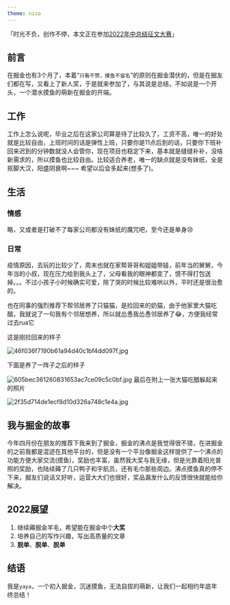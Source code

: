 ```yaml
---
theme: nico
---
```

「时光不负，创作不停，本文正在参加[2022年中总结征文大赛](https://juejin.cn/post/7108989863126368286 "https://juejin.cn/post/7108989863126368286")」

## 前言

在掘金也有3个月了，本着“`只看不赞，摸鱼不留名`”的原则在掘金潜伏的，但是在掘友们都在写，又看上了新人奖，于是就来参加了，与其说是总结，不如说是一个开头，一个潜水摸鱼的萌新在掘金的开端。

## 工作

工作上怎么说呢，毕业之后在这家公司算是待了比较久了，工资不高，唯一的好处就是比较自由，上班时间的话是弹性上班，只要你是11点后到的话，只要你下班补回来迟到的分钟数就没人会管你，现在项目也稳定下来，基本就是缝缝补补，没啥新需求的，所以摸鱼也比较自由。比较适合养老，唯一的缺点就是没有妹纸，全是抠脚大汉，阳盛阴衰啊~~~ 希望以后会多起来(想多了)。

## 生活

### 情感

略，又或者是打破不了每家公司都没有妹纸的魔咒吧，至今还是单身😢

### 日常

疫情原因，去玩的比较少了，周末也就在家帮哥哥和姐姐带娃，前年当的舅舅，今年当的小叔，现在压力给到我头上了，父母看我的眼神都变了，恨不得打包送掉。。。不过小孩子小时候确实可爱，除了哭的时候比较难哄以外，平时还是很治愈的。

也在同事的强烈推荐下帮邻居养了只猫猫，是捡回来的奶猫，由于他家里大猫吃醋，我就说了一句我有个邻居想养，所以就怂恿我怂恿邻居养了😂，方便我经常过去rua它

这是刚捡回来的样子

![46f036f7190b61a94d40c1bf4dd097f.jpg](https://p9-juejin.byteimg.com/tos-cn-i-k3u1fbpfcp/c711484566d04174ac0ae4087b824238~tplv-k3u1fbpfcp-watermark.image?)

下面是养了一阵子之后的样子


![605bec361260831653ac7ce09c5c0bf.jpg](https://p1-juejin.byteimg.com/tos-cn-i-k3u1fbpfcp/c99aaf17164647a7aee8218d62688180~tplv-k3u1fbpfcp-watermark.image?)
最后在附上一张大猫吃醋躲起来的照片

![2f35d714de1ecf8d10d326a748c1e4a.jpg](https://p9-juejin.byteimg.com/tos-cn-i-k3u1fbpfcp/233c93b1f8464b2aa17315ea34a66826~tplv-k3u1fbpfcp-watermark.image?)

## 我与掘金的故事
今年四月份在朋友的推荐下我来到了掘金，掘金的沸点是我觉得很不错，在进掘金的之前我都是混迹在其他平台的，但是没有一个平台像掘金这样提供了一个沸点的功能方便大家交流(摸鱼)，奖励也丰富，虽然我大奖与我无缘，但是光靠着阳光普照的奖励，也陆续薅了几只鸭子和宇航员，还有毛巾那些周边。沸点摸鱼真的停不下来，掘友们说话又好听，运营大大们也很好，奖品漏发什么的反馈很快就能给你解决。

## 2022展望
1. 继续薅掘金羊毛，希望能在掘金中个**大奖**
2. 培养自己的写作兴趣，写出高质量的文章
3. **脱单**、**脱单**、**脱单**

## 结语
我是`yaya`，一个初入掘金，沉迷摸鱼，无法自拔的萌新，让我们一起相约年底年终总结！




